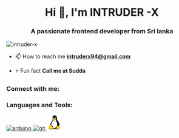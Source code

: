 <h1 align="center">Hi 👋, I'm INTRUDER -X</h1>
<h3 align="center">A passionate frontend developer from Sri lanka</h3>

<p align="left"> <img src="https://komarev.com/ghpvc/?username=intruder-x&label=Profile%20views&color=0e75b6&style=flat" alt="intruder-x" /> </p>

- 📫 How to reach me **intruderx94@gmail.com**

- ⚡ Fun fact **Call me at Sudda**

<h3 align="left">Connect with me:</h3>
<p align="left">
</p>

<h3 align="left">Languages and Tools:</h3>
<p align="left"> <a href="https://www.arduino.cc/" target="_blank" rel="noreferrer"> <img src="https://cdn.worldvectorlogo.com/logos/arduino-1.svg" alt="arduino" width="40" height="40"/> </a> <a href="https://git-scm.com/" target="_blank" rel="noreferrer"> <img src="https://www.vectorlogo.zone/logos/git-scm/git-scm-icon.svg" alt="git" width="40" height="40"/> </a> <a href="https://www.linux.org/" target="_blank" rel="noreferrer"> <img src="https://raw.githubusercontent.com/devicons/devicon/master/icons/linux/linux-original.svg" alt="linux" width="40" height="40"/> </a> </p>

